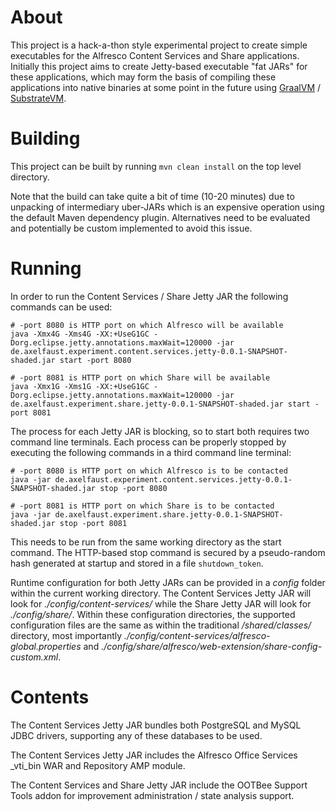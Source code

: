 # About
This project is a hack-a-thon style experimental project to create simple executables for the Alfresco Content Services and Share applications. Initially this project aims to create Jetty-based executable "fat JARs" for these applications, which may form the basis of compiling these applications into native binaries at some point in the future using [GraalVM](https://www.graalvm.org/) / [SubstrateVM](https://github.com/oracle/graal/tree/master/substratevm).

# Building

This project can be built by running ``mvn clean install`` on the top level directory.

Note that the build can take quite a bit of time (10-20 minutes) due to unpacking of intermediary uber-JARs which is an expensive operation using the default Maven dependency plugin. Alternatives need to be evaluated and potentially be custom implemented to avoid this issue.

# Running

In order to run the Content Services / Share Jetty JAR the following commands can be used:

```
# -port 8080 is HTTP port on which Alfresco will be available
java -Xmx4G -Xms4G -XX:+UseG1GC -Dorg.eclipse.jetty.annotations.maxWait=120000 -jar de.axelfaust.experiment.content.services.jetty-0.0.1-SNAPSHOT-shaded.jar start -port 8080

# -port 8081 is HTTP port on which Share will be available
java -Xmx1G -Xms1G -XX:+UseG1GC -Dorg.eclipse.jetty.annotations.maxWait=120000 -jar de.axelfaust.experiment.share.jetty-0.0.1-SNAPSHOT-shaded.jar start -port 8081
```

The process for each Jetty JAR is blocking, so to start both requires two command line terminals. Each process can be properly stopped by executing the following commands in a third command line terminal:

```
# -port 8080 is HTTP port on which Alfresco is to be contacted
java -jar de.axelfaust.experiment.content.services.jetty-0.0.1-SNAPSHOT-shaded.jar stop -port 8080

# -port 8081 is HTTP port on which Share is to be contacted
java -jar de.axelfaust.experiment.share.jetty-0.0.1-SNAPSHOT-shaded.jar stop -port 8081
```

This needs to be run from the same working directory as the start command. The HTTP-based stop command is secured by a pseudo-random hash generated at startup and stored in a file ``shutdown_token``.

Runtime configuration for both Jetty JARs can be provided in a _config_ folder within the current working directory. The Content Services Jetty JAR will look for _./config/content-services/_ while the Share Jetty JAR will look for _./config/share/_. Within these configuration directories, the supported configuration files are the same as within the traditional _<tomcat>/shared/classes/_ directory, most importantly _./config/content-services/alfresco-global.properties_ and _./config/share/alfresco/web-extension/share-config-custom.xml_.

# Contents

The Content Services Jetty JAR bundles both PostgreSQL and MySQL JDBC drivers, supporting any of these databases to be used.

The Content Services Jetty JAR includes the Alfresco Office Services _vti_bin WAR and Repository AMP module.

The Content Services and Share Jetty JAR include the OOTBee Support Tools addon for improvement administration / state analysis support.